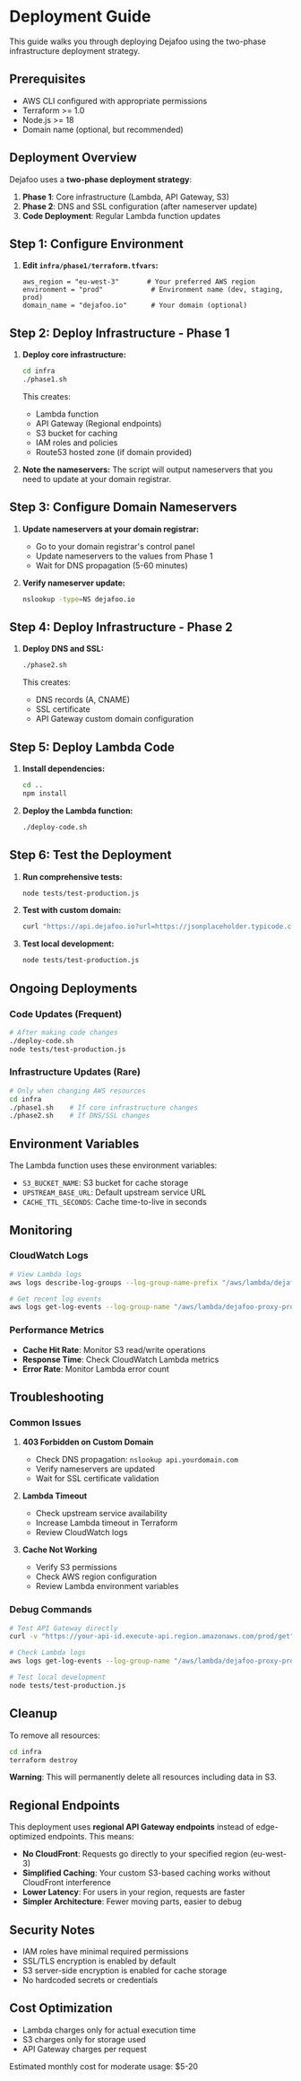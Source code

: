 # Deployment Guide

This guide walks you through deploying Dejafoo using the two-phase infrastructure deployment strategy.

## Prerequisites

- AWS CLI configured with appropriate permissions
- Terraform >= 1.0
- Node.js >= 18
- Domain name (optional, but recommended)

## Deployment Overview

Dejafoo uses a **two-phase deployment strategy**:

1. **Phase 1**: Core infrastructure (Lambda, API Gateway, S3)
2. **Phase 2**: DNS and SSL configuration (after nameserver update)
3. **Code Deployment**: Regular Lambda function updates

## Step 1: Configure Environment

1. **Edit `infra/phase1/terraform.tfvars`:**
   ```hcl
   aws_region = "eu-west-3"       # Your preferred AWS region
   environment = "prod"            # Environment name (dev, staging, prod)
   domain_name = "dejafoo.io"      # Your domain (optional)
   ```

## Step 2: Deploy Infrastructure - Phase 1

1. **Deploy core infrastructure:**
   ```bash
   cd infra
   ./phase1.sh
   ```

   This creates:
   - Lambda function
   - API Gateway (Regional endpoints)
   - S3 bucket for caching
   - IAM roles and policies
   - Route53 hosted zone (if domain provided)

2. **Note the nameservers:**
   The script will output nameservers that you need to update at your domain registrar.

## Step 3: Configure Domain Nameservers

1. **Update nameservers at your domain registrar:**
   - Go to your domain registrar's control panel
   - Update nameservers to the values from Phase 1
   - Wait for DNS propagation (5-60 minutes)

2. **Verify nameserver update:**
   ```bash
   nslookup -type=NS dejafoo.io
   ```

## Step 4: Deploy Infrastructure - Phase 2

1. **Deploy DNS and SSL:**
   ```bash
   ./phase2.sh
   ```

   This creates:
   - DNS records (A, CNAME)
   - SSL certificate
   - API Gateway custom domain configuration

## Step 5: Deploy Lambda Code

1. **Install dependencies:**
   ```bash
   cd ..
   npm install
   ```

2. **Deploy the Lambda function:**
   ```bash
   ./deploy-code.sh
   ```

## Step 6: Test the Deployment

1. **Run comprehensive tests:**
   ```bash
   node tests/test-production.js
   ```

2. **Test with custom domain:**
   ```bash
   curl "https://api.dejafoo.io?url=https://jsonplaceholder.typicode.com/todos/1&ttl=30s"
   ```

3. **Test local development:**
   ```bash
   node tests/test-production.js
   ```

## Ongoing Deployments

### Code Updates (Frequent)
```bash
# After making code changes
./deploy-code.sh
node tests/test-production.js
```

### Infrastructure Updates (Rare)
```bash
# Only when changing AWS resources
cd infra
./phase1.sh    # If core infrastructure changes
./phase2.sh    # If DNS/SSL changes
```

## Environment Variables

The Lambda function uses these environment variables:

- `S3_BUCKET_NAME`: S3 bucket for cache storage  
- `UPSTREAM_BASE_URL`: Default upstream service URL
- `CACHE_TTL_SECONDS`: Cache time-to-live in seconds

## Monitoring

### CloudWatch Logs
```bash
# View Lambda logs
aws logs describe-log-groups --log-group-name-prefix "/aws/lambda/dejafoo"

# Get recent log events
aws logs get-log-events --log-group-name "/aws/lambda/dejafoo-proxy-prod" --log-stream-name "latest"
```

### Performance Metrics
- **Cache Hit Rate**: Monitor S3 read/write operations
- **Response Time**: Check CloudWatch Lambda metrics
- **Error Rate**: Monitor Lambda error count

## Troubleshooting

### Common Issues

1. **403 Forbidden on Custom Domain**
   - Check DNS propagation: `nslookup api.yourdomain.com`
   - Verify nameservers are updated
   - Wait for SSL certificate validation

2. **Lambda Timeout**
   - Check upstream service availability
   - Increase Lambda timeout in Terraform
   - Review CloudWatch logs

3. **Cache Not Working**
   - Verify S3 permissions
   - Check AWS region configuration
   - Review Lambda environment variables

### Debug Commands

```bash
# Test API Gateway directly
curl -v "https://your-api-id.execute-api.region.amazonaws.com/prod/get"

# Check Lambda logs
aws logs get-log-events --log-group-name "/aws/lambda/dejafoo-proxy-prod" --start-time $(date -d '1 hour ago' +%s)000

# Test local development
node tests/test-production.js
```

## Cleanup

To remove all resources:

```bash
cd infra
terraform destroy
```

**Warning**: This will permanently delete all resources including data in S3.

## Regional Endpoints

This deployment uses **regional API Gateway endpoints** instead of edge-optimized endpoints. This means:

- **No CloudFront**: Requests go directly to your specified region (eu-west-3)
- **Simplified Caching**: Your custom S3-based caching works without CloudFront interference
- **Lower Latency**: For users in your region, requests are faster
- **Simpler Architecture**: Fewer moving parts, easier to debug

## Security Notes

- IAM roles have minimal required permissions
- SSL/TLS encryption is enabled by default
- S3 server-side encryption is enabled for cache storage
- No hardcoded secrets or credentials

## Cost Optimization

- Lambda charges only for actual execution time
- S3 charges only for storage used
- API Gateway charges per request

Estimated monthly cost for moderate usage: $5-20
